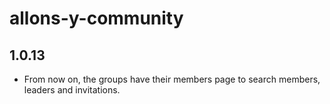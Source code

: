 # allons-y-community

## 1.0.13

- From now on, the groups have their members page to search members, leaders and invitations.
